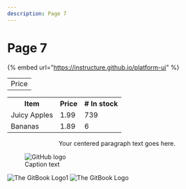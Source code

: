 ```yaml
---
description: Page 7
---
```


# Page 7

{% embed url="https://instructure.github.io/platform-ui" %}

<div align="center">

|   |
|:-----:|
| Price |

</div>


<table style="margin-left: auto; margin-right: auto;">
  <tr><th>Item</th>           <th>Price</th>      <th># In stock</th></tr>
  <tr><td>Juicy Apples</td>   <td>1.99</td>       <td>739</td></tr>
  <tr><td>Bananas</td>        <td>1.89</td>       <td>6</td></tr>
</table>

<div style="text-align: center;">
Your centered paragraph text goes here.
</div>

<figure>
  <picture>
    <source srcset="https://user-images.githubusercontent.com/3369400/139447912-e0f43f33-6d9f-45f8-be46-2df5bbc91289.png" media="(prefers-color-scheme: dark)">
    <img src="https://user-images.githubusercontent.com/3369400/139448065-39a229ba-4b06-434b-bc67-616e2ed80c8f.png" alt="GitHub logo">
  </picture>
  <figcaption>Caption text</figcaption>
</figure>


![The GitBook Logo1]()
![The GitBook Logo]()
